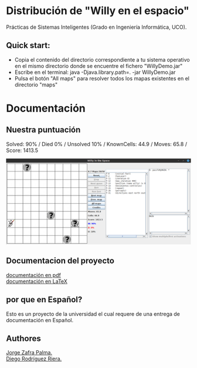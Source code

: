 # Distribución de "Willy en el espacio"

Prácticas de Sistemas Inteligentes (Grado en Ingeniería Informática, UCO).

## Quick start:
 - Copia el contenido del directorio correspondiente a tu sistema operativo en el mismo directorio donde se encuentre el fichero "WillyDemo.jar"
 - Escribe en el terminal: java -Djava.library.path=. -jar WillyDemo.jar
 - Pulsa el botón "All maps" para resolver todos los mapas existentes en el directorio "maps"

# Documentación

## Nuestra puntuación

Solved: 90% / Died 0% / Unsolved 10% / KnownCells: 44.9 / Moves: 65.8 / Score: 1413.5

![logo](https://github.com/riera90/willy/blob/master/docs/score_screenshot.png)

## Documentacion del proyecto

[documentación en pdf](docs/Willy_en_el_espacio.pdf)  
[documentación en LaTeX](docs/Willy_en_el_espacio.tex)

## por que en Español?

Esto es un proyecto de la universidad el cual requere de una entrega de documentación en Español.


## Authores

[Jorge Zafra Palma.](https://github.com/YorYYi)  
[Diego Rodríguez Riera.](https://github.com/riera90)
